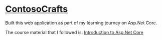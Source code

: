 # [ContosoCrafts](https://contosocraftswebsitebysaira.azurewebsites.net/)

Built this web application as part of my learning journey on Asp.Net Core. 

The course material that I followed is: [Introduction to Asp.Net Core](https://www.linkedin.com/learning/paths/getting-started-as-an-asp-dot-net-core-developer)
